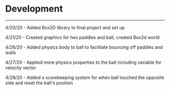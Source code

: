# Development

---
4/20/20 - Added Box2D library to final project and set up

4/21/20 - Created graphics for two paddles and ball, created Box2d world

4/26/20 - Added physics body to ball to facilitate bouncing off paddles and walls 

4/27/20 - Applied more physics properties to the ball including variable for velocity vector

4/28/20 - Added a scorekeeping system for when ball touched the opposite 
side and reset the ball's position